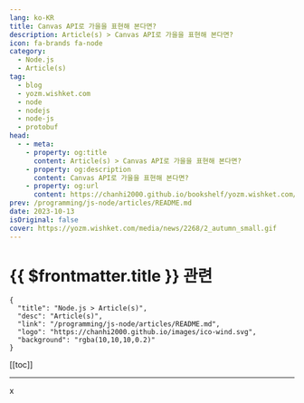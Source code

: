 ```yaml
---
lang: ko-KR
title: Canvas API로 가을을 표현해 본다면?
description: Article(s) > Canvas API로 가을을 표현해 본다면?
icon: fa-brands fa-node
category:
  - Node.js
  - Article(s)
tag: 
  - blog
  - yozm.wishket.com
  - node
  - nodejs
  - node-js
  - protobuf
head:
  - - meta:
    - property: og:title
      content: Article(s) > Canvas API로 가을을 표현해 본다면?
    - property: og:description
      content: Canvas API로 가을을 표현해 본다면?
    - property: og:url
      content: https://chanhi2000.github.io/bookshelf/yozm.wishket.com/2268.html
prev: /programming/js-node/articles/README.md
date: 2023-10-13
isOriginal: false
cover: https://yozm.wishket.com/media/news/2268/2_autumn_small.gif
---
```


# {{ $frontmatter.title }} 관련

```component VPCard
{
  "title": "Node.js > Article(s)",
  "desc": "Article(s)",
  "link": "/programming/js-node/articles/README.md",
  "logo": "https://chanhi2000.github.io/images/ico-wind.svg",
  "background": "rgba(10,10,10,0.2)"
}
```

[[toc]]

---

<SiteInfo
  name="Canvas API로 가을을 표현해 본다면? | 요즘IT"
  desc="내가 처음 개발자가 되기로 마음먹은 것은 웹 화면에 내 생각을 그대로 옮겨놓을 수 있다는 점 때문이었다. 우연히 유튜브에서 한 영상을 보게 되었는데, 바로 Canvas API를 활용해 만든 인터랙티브 웹 포트폴리오 영상이었다. 영상을 보니 개발자로서 무엇이든 만들어 낼 수 있을 것 같다는 생각이 들었다. 나는 초심을 되찾을 겸 Canvas API를 공부해 보기로 했다. 이론만 공부하면 재미가 없으니 간단한 작업물을 만들어 보고 싶었고, 가을을 맞이해 바람에 흩날리는 비와 낙엽을 표현해 보았다."
  url="https://yozm.wishket.com/magazine/detail/2268/"
  logo="https://yozm.wishket.com/static/renewal/img/global/gnb_yozmit.svg"
  preview="https://yozm.wishket.com/media/news/2268/2_autumn_small.gif"/>

<!-- TODO: 작성 -->

x